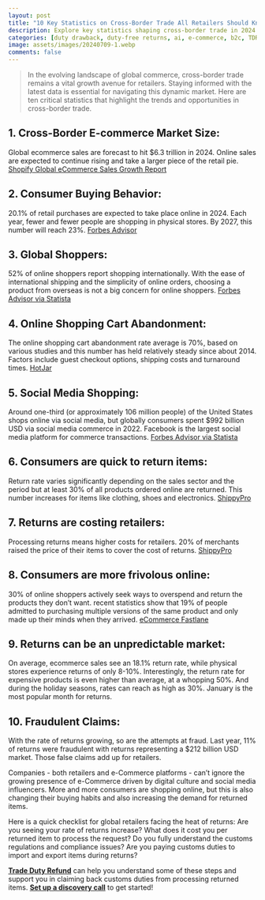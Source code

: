 ```yaml
---
layout: post
title: "10 Key Statistics on Cross-Border Trade All Retailers Should Know"
description: Explore key statistics shaping cross-border trade in 2024. Learn how global e-commerce growth, consumer behavior, and return trends impact retailers and online sales.
categories: [duty drawback, duty-free returns, ai, e-commerce, b2c, TDR]
image: assets/images/20240709-1.webp
comments: false
---
```


> In the evolving landscape of global commerce, cross-border trade remains a vital growth avenue for retailers. Staying informed with the latest data is essential for navigating this dynamic market. Here are ten critical statistics that highlight the trends and opportunities in cross-border trade.

## 1. Cross-Border E-commerce Market Size:

Global ecommerce sales are forecast to hit $6.3 trillion in 2024. Online sales are expected to continue rising and take a larger piece of the retail pie. [Shopify Global eCommerce Sales Growth Report](https://www.shopify.com/blog/global-ecommerce-sales)

## 2. Consumer Buying Behavior:

20.1% of retail purchases are expected to take place online in 2024. Each year, fewer and fewer people are shopping in physical stores. By 2027, this number will reach 23%. [Forbes Advisor](https://www.forbes.com/advisor/business/ecommerce-statistics/)

## 3. Global Shoppers:

52% of online shoppers report shopping internationally. With the ease of international shipping and the simplicity of online orders, choosing a product from overseas is not a big concern for online shoppers. [Forbes Advisor via Statista](https://forbes.com/advisor/business/ecommerce-statistics/#sources_section)

## 4. Online Shopping Cart Abandonment:

The online shopping cart abandonment rate average is 70%, based on various studies and this number has held relatively steady since about 2014. Factors include guest checkout options, shipping costs and turnaround times. [HotJar](https://www.hotjar.com/blog/cart-abandonment-stats/)

## 5. Social Media Shopping:

Around one-third (or approximately 106 million people) of the United States shops online via social media, but globally consumers spent $992 billion USD via social media commerce in 2022. Facebook is the largest social media platform for commerce transactions. [Forbes Advisor via Statista](https://www.forbes.com/advisor/business/ecommerce-statistics/#sources_section)

## 6. Consumers are quick to return items:

Return rate varies significantly depending on the sales sector and the period but at least 30% of all products ordered online are returned. This number increases for items like clothing, shoes and electronics. [ShippyPro](https://www.blog.shippypro.com/en/20-ecommerce-returns-statistics-to-guide-your-reverse-logistics)

## 7. Returns are costing retailers:

Processing returns means higher costs for retailers. 20% of merchants raised the price of their items to cover the cost of returns. [ShippyPro](https://www.blog.shippypro.com/en/20-ecommerce-returns-statistics-to-guide-your-reverse-logistics)

## 8. Consumers are more frivolous online:

30% of online shoppers actively seek ways to overspend and return the products they don’t want. recent statistics show that 19% of people admitted to purchasing multiple versions of the same product and only made up their minds when they arrived. [eCommerce Fastlane](https://www.blog.shippypro.com/en/20-ecommerce-returns-statistics-to-guide-your-reverse-logistics)

## 9. Returns can be an unpredictable market:

On average, ecommerce sales see an 18.1% return rate, while physical stores experience returns of only 8-10%. Interestingly, the return rate for expensive products is even higher than average, at a whopping 50%. And during the holiday seasons, rates can reach as high as 30%. January is the most popular month for returns.

## 10. Fraudulent Claims:

With the rate of returns growing, so are the attempts at fraud. Last year, 11% of returns were fraudulent with returns representing a $212 billion USD market. Those false claims add up for retailers.

Companies - both retailers and e-Commerce platforms - can’t ignore the growing presence of e-Commerce driven by digital culture and social media influencers. More and more consumers are shopping online, but this is also changing their buying habits and also increasing the demand for returned items.

Here is a quick checklist for global retailers facing the heat of returns:
Are you seeing your rate of returns increase?
What does it cost you per returned item to process the request?
Do you fully understand the customs regulations and compliance issues?
Are you paying customs duties to import and export items during returns?

[**Trade Duty Refund**](https://tradedutyrefund.com) can help you understand some of these steps and support you in claiming back customs duties from processing returned items. [**Set up a discovery call**](https://zcal.co/i/ipvlgNrr) to get started!
